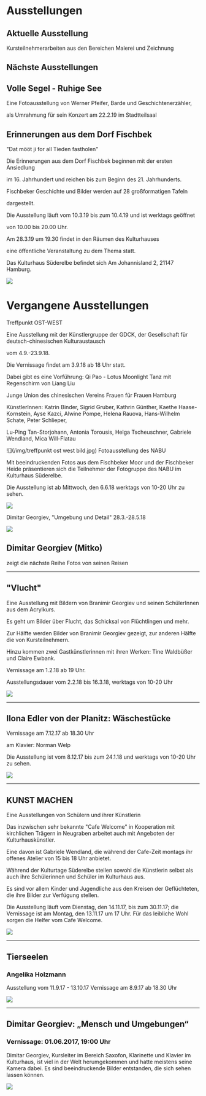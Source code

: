 # Ausstellungen

## Aktuelle Ausstellung

Kursteilnehmerarbeiten aus den Bereichen Malerei und Zeichnung

 
## Nächste Ausstellungen



## Volle Segel - Ruhige See

Eine Fotoausstellung von Werner Pfeifer, Barde und Geschichtenerzähler,

als Umrahmung für sein Konzert am 22.2.19 im Stadtteilsaal





## Erinnerungen aus dem Dorf Fischbek

"Dat mööt ji for all Tieden fastholen"

Die Erinnerungen aus dem Dorf Fischbek beginnen mit der ersten Ansiedlung

im 16. Jahrhundert und reichen bis zum Beginn des 21. Jahrhunderts. 

Fischbeker Geschichte und Bilder werden auf 28 großformatigen Tafeln 

dargestellt.

Die Ausstellung läuft vom 10.3.19 bis zum 10.4.19 und ist werktags geöffnet 

von 10.00 bis 20.00 Uhr.

Am 28.3.19 um 19.30 findet in den Räumen des Kulturhauses 

eine öffentliche Veranstaltung zu dem Thema statt.

Das Kulturhaus Süderelbe befindet sich Am Johannisland 2, 21147 Hamburg. 


![](/img/Pio1930.jpg)



# Vergangene Ausstellungen


Treffpunkt OST-WEST

Eine Ausstellung mit der Künstlergruppe der GDCK, der Gesellschaft für deutsch-chinesischen Kulturaustausch

vom 4.9.-23.9.18.

Die Vernissage findet am 3.9.18 ab 18 Uhr statt. 

Dabei gibt es eine Vorführung: Qi Pao - Lotus Moonlight Tanz mit Regenschirm von Liang Liu

Junge Union des chinesischen Vereins Frauen für Frauen Hamburg

KünstlerInnen: Katrin Binder, Sigrid Gruber, Kathrin Günther, Kaethe Haase-Kornstein, Ayse Kazci, Alwine Pompe, Helena Rauova, Hans-Wilhelm Schate, Peter Schlieper,

Lu-Ping Tan-Storjohann, Antonia Torousis, Helga Tscheuschner, Gabriele Wendland, Mica Will-Flatau 

![](/img/treffpunkt ost west bild.jpg)
Fotoausstellung des NABU

Mit beeindruckenden Fotos aus dem Fischbeker Moor und der Fischbeker Heide präsentieren sich die Teilnehmer der Fotogruppe des NABU im Kulturhaus Süderelbe.

Die Ausstellung ist ab Mittwoch, den 6.6.18 werktags von 10-20 Uhr zu sehen.

![](/img/nabu.jpg) 


Dimitar Georgiev, "Umgebung und Detail" 28.3.-28.5.18  

![](/img/mitko18.jpg)
 
## Dimitar Georgiev (Mitko)
 
zeigt die nächste Reihe Fotos von seinen Reisen   
 
------------------------------------------------------------------------

## "Vlucht"
 
 Eine Ausstellung mit Bildern von Branimir Georgiev und seinen SchülerInnen aus dem Acrylkurs.
 
 Es geht um Bilder über Flucht, das Schicksal von Flüchtlingen und mehr. 
 
 Zur Hälfte werden Bilder von Branimir Georgiev gezeigt, zur anderen Hälfte die von Kursteilnehmern. 
 
 Hinzu kommen zwei Gastkünstlerinnen mit ihren Werken: Tine Waldbüßer und Claire Ewbank.
 
 Vernissage am 1.2.18 ab 19 Uhr.
 
 Ausstellungsdauer vom 2.2.18 bis 16.3.18, werktags von 10-20 Uhr
 
 ![](/img/vlucht.jpg)
 
 -----------------------------------------------------------------------

## Ilona Edler von der Planitz: Wäschestücke

Vernissage am 7.12.17 ab 18.30 Uhr

am Klavier: Norman Welp

Die Ausstellung ist vom 8.12.17 bis zum 24.1.18 und werktags von 10-20 Uhr zu sehen.

![](/img/Harmonie.jpg)

-------------------------------------------------------------------------

## KUNST MACHEN

Eine Ausstellungen von Schülern und ihrer Künstlerin


Das inzwischen sehr bekannte "Cafe Welcome" in Kooperation mit kirchlichen Trägern in Neugraben arbeitet auch mit Angeboten der Kulturhauskünstler.

Eine davon ist Gabriele Wendland, die während der Cafe-Zeit montags ihr offenes Atelier von 15 bis 18 Uhr anbietet.

Während der Kulturtage Süderelbe stellen sowohl die Künstlerin selbst als auch ihre Schülerinnen und Schüler im Kulturhaus aus.

Es sind vor allem Kinder und Jugendliche aus den Kreisen der Geflüchteten, die ihre Bilder zur Verfügung stellen.

Die Ausstellung läuft vom Dienstag, den 14.11.17, bis zum 30.11.17; die Vernissage ist am Montag, den 13.11.17 um 17 Uhr.
Für das leibliche Wohl sorgen die Helfer vom Cafe Welcome.

![](/img/betsy_miller_band.jpg)

-------------------------------------------------------------------------

## Tierseelen

### Angelika Holzmann

Ausstellung vom 11.9.17 - 13.10.17
Vernissage am 8.9.17 ab 18.30 Uhr

![](/img/angelika1.JPG)

-------------------------------------------------------------------------

## Dimitar Georgiev: „Mensch und Umgebungen“

### Vernissage: 01.06.2017, 19:00 Uhr

Dimitar Georgiev, Kursleiter im Bereich Saxofon, Klarinette und Klavier im Kulturhaus, ist viel in der Welt herumgekommen und hatte meistens seine Kamera dabei. Es sind beeindruckende Bilder entstanden, die sich sehen lassen können.

![](/img/wsb_329x421_Dimitar+Georgiev+-+Fotoausstellung++-+Flyer+$28Version+3.0$29+$28Britannic+Bold$29+$282017.05.17$29.jpg)



